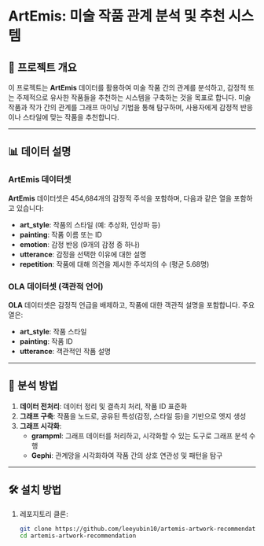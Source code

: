# ArtEmis: 미술 작품 관계 분석 및 추천 시스템

## 📌 프로젝트 개요
이 프로젝트는 **ArtEmis** 데이터를 활용하여 미술 작품 간의 관계를 분석하고, 감정적 또는 주제적으로 유사한 작품들을 추천하는 시스템을 구축하는 것을 목표로 합니다. 미술 작품과 작가 간의 관계를 그래프 마이닝 기법을 통해 탐구하며, 사용자에게 감정적 반응이나 스타일에 맞는 작품을 추천합니다.

---

## 📊 데이터 설명

### ArtEmis 데이터셋
**ArtEmis** 데이터셋은 454,684개의 감정적 주석을 포함하며, 다음과 같은 열을 포함하고 있습니다:
- **art_style**: 작품의 스타일 (예: 추상화, 인상파 등)
- **painting**: 작품 이름 또는 ID
- **emotion**: 감정 반응 (9개의 감정 중 하나)
- **utterance**: 감정을 선택한 이유에 대한 설명
- **repetition**: 작품에 대해 의견을 제시한 주석자의 수 (평균 5.68명)

### OLA 데이터셋 (객관적 언어)
**OLA** 데이터셋은 감정적 언급을 배제하고, 작품에 대한 객관적 설명을 포함합니다. 주요 열은:
- **art_style**: 작품 스타일
- **painting**: 작품 ID
- **utterance**: 객관적인 작품 설명

---

## 🔎 분석 방법
1. **데이터 전처리**: 데이터 정리 및 결측치 처리, 작품 ID 표준화
2. **그래프 구축**: 작품을 노드로, 공유된 특성(감정, 스타일 등)을 기반으로 엣지 생성
3. **그래프 시각화**: 
   - **grampml**: 그래프 데이터를 처리하고, 시각화할 수 있는 도구로 그래프 분석 수행
   - **Gephi**: 관계망을 시각화하여 작품 간의 상호 연관성 및 패턴을 탐구

---

## 🛠️ 설치 방법

1. 레포지토리 클론:
   ```bash
   git clone https://github.com/leeyubin10/artemis-artwork-recommendation.git
   cd artemis-artwork-recommendation
